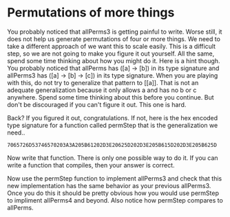 # Permutations of more things

You probably noticed that allPerms3 is getting painful to write.  Worse still,
it does not help us generate permutations of four or more things.  We need to
take a different approach of we want this to scale easily.  This is a
difficult step, so we are not going to make you figure it out yourself.  All
the same, spend some time thinking about how you might do it.  Here is a hint
though.  You probably noticed that allPerms has ([a] -> [b]) in its type
signature and allPerms3 has ([a] -> [b] -> [c]) in its type signature.  When
you are playing with this, do not try to generalize that pattern to [[a]].
That is not an adequate generalization because it only allows a and has no b
or c anywhere.  Spend some time thinking about this before you continue.  But
don't be discouraged if you can't figure it out.  This one is hard.

Back?  If you figured it out, congratulations.  If not, here is the hex
encoded type signature for a function called permStep that is the
generalization we need..

    7065726D53746570203A3A205B61202D3E20625D202D3E205B615D202D3E205B625D

Now write that function.  There is only one possible way to do it.  If you can
write a function that compiles, then your answer is correct.

Now use the permStep function to implement allPerms3 and check that this new
implementation has the same behavior as your previous allPerms3.  Once you do
this it should be pretty obvious how you would use permStep to impliment
allPerms4 and beyond.  Also notice how permStep compares to allPerms.
